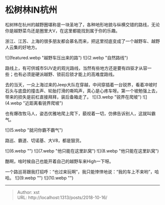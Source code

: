 # 松树林IN杭州


松树林在杭州的越野圈堪称是一块圣地了，各种地形地貌与纵横交错的路线，无论你是越野菜鸟还是圈里大V，在这里都能找到属于你的乐趣。

浙江、江苏、上海的很多朋友都会慕名而来，把这里彻底变成了一个越野车、越野人云集的好地方。

![](featured.webp &#34;越野车压出来的路&#34;)
![](2.webp &#34;自然路线&#34;)

路线上，有可供城市SUV走的观光路线，当然有些地方还是要有四驱才从容一些；也有必须是硬派越野、锁前后锁才能上的高难度路线。

去的当天，一众上海过来的Jeep大队在穿越，中间穿插着一台锐界，看着冲坡时石头与底盘的撞击声、轮胎打滑的嘶鸣声，真心是心疼车呀。第一个坡勉强上去，带来的损失是前杠直接拜拜，装后备箱走了。
![](3.webp &#34;锐界在爬坡&#34;)
![](4.webp &#34;近距离看锐界爬坡&#34;)

也有爆改牧马人，姿态优雅地爬上爬下，藐视着一切，仿佛告诉别人，这就叫霸气。

![](5.webp &#34;就问你霸不霸气&#34;)

路巡、霸道、切诺基、大V8，都是狠货。

![](6.webp &#34;&#34;)
![](7.webp &#34;他只能在这里趴窝&#34;)
![](8.webp &#34;他只能在这里趴窝&#34;)

酷啊，啥时候自己也能开着自己的越野车来High一下呀。

一个路巡哥跟我打招呼：“也过来玩啊”，我只能悻悻地说：“我的车上不来哟”，哈哈。
![](9.webp &#34;&#34;)
![](10.webp &#34;&#34;)

---

> Author: xst  
> URL: http://localhost:1313/posts/2018-10-16/  

